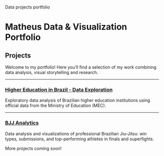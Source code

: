 Data projects portfolio

# Matheus Data & Visualization Portfolio

## Projects

Welcome to my portfolio! Here you’ll find a selection of my work combining data analysis, visual storytelling and research.

---

### [Higher Education in Brazil - Data Exploration](https://github.com/barbosamatheusr/matheus-portfolio/blob/ies--analysis/DA_IES.ipynb)
Exploratory data analysis of Brazilian higher education institutions using official data from the Ministry of Education (MEC). 

---

### [BJJ Analytics](https://github.com/barbosamatheusr/matheus-portfolio/blob/bjj-analytics/ADCC_BJJ.ipynb)
Data analysis and visualizations of professional Brazilian Jiu-Jitsu: win types, submissions, and top-performing athletes in finals and superfights.


More projects coming soon!
